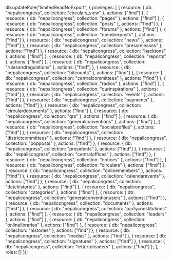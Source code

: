 db.updateRole("limitedReadNoExport", {
    privileges: [
      { resource: { db: "nepalicongress", collection: "circulars_view" }, actions: ["find"] },
      { resource: { db: "nepalicongress", collection: "pages" }, actions: ["find"] },
      { resource: { db: "nepalicongress", collection: "posts" }, actions: ["find"] },
      { resource: { db: "nepalicongress", collection: "forums" }, actions: ["find"] },
      { resource: { db: "nepalicongress", collection: "memberposts" }, actions: ["find"] },
      { resource: { db: "nepalicongress", collection: "news" }, actions: ["find"] },
      { resource: { db: "nepalicongress", collection: "pressreleases" }, actions: ["find"] },
      { resource: { db: "nepalicongress", collection: "hacktons" }, actions: ["find"] },
      { resource: { db: "nepalicongress", collection: "reports" }, actions: ["find"] },
      { resource: { db: "nepalicongress", collection: "rulesandregulations" }, actions: ["find"] },
      { resource: { db: "nepalicongress", collection: "hitcounts" }, actions: ["find"] },
      { resource: { db: "nepalicongress", collection: "centralcommittees" }, actions: ["find"] },
      { resource: { db: "nepalicongress", collection: "radios" }, actions: ["find"] },
      { resource: { db: "nepalicongress", collection: "ourinspirations" }, actions: ["find"] },
      { resource: { db: "nepalicongress", collection: "events" }, actions: ["find"] },
      { resource: { db: "nepalicongress", collection: "payments" }, actions: ["find"] },
      { resource: { db: "nepalicongress", collection: "circulardocuments" }, actions: ["find"] },
      { resource: { db: "nepalicongress", collection: "qrs" }, actions: ["find"] },
      { resource: { db: "nepalicongress", collection: "generalconventions" }, actions: ["find"] },
      { resource: { db: "nepalicongress", collection: "socialprofiles" }, actions: ["find"] },
      { resource: { db: "nepalicongress", collection: "districtcommittees" }, actions: ["find"] },
      { resource: { db: "nepalicongress", collection: "popposts" }, actions: ["find"] },
      { resource: { db: "nepalicongress", collection: "presidents" }, actions: ["find"] },
      { resource: { db: "nepalicongress", collection: "centraloffices" }, actions: ["find"] },
      { resource: { db: "nepalicongress", collection: "notices" }, actions: ["find"] },
      { resource: { db: "nepalicongress", collection: "circulars" }, actions: ["find"] },
      { resource: { db: "nepalicongress", collection: "onlinemembers" }, actions: ["find"] },
      { resource: { db: "nepalicongress", collection: "calendarevents" }, actions: ["find"] },
      { resource: { db: "nepalicongress", collection: "datehistories" }, actions: ["find"] },
      { resource: { db: "nepalicongress", collection: "categories" }, actions: ["find"] },
      { resource: { db: "nepalicongress", collection: "generalconventionusers" }, actions: ["find"] },
      { resource: { db: "nepalicongress", collection: "documents" }, actions: ["find"] },
      { resource: { db: "nepalicongress", collection: "partyconstitutions" }, actions: ["find"] },
      { resource: { db: "nepalicongress", collection: "leaders" }, actions: ["find"] },
      { resource: { db: "nepalicongress", collection: "onlinelibraries" }, actions: ["find"] },
      { resource: { db: "nepalicongress", collection: "histories" }, actions: ["find"] },
      { resource: { db: "nepalicongress", collection: "medias" }, actions: ["find"] },
      { resource: { db: "nepalicongress", collection: "signatures" }, actions: ["find"] },
      { resource: { db: "nepalicongress", collection: "lettertoleaders" }, actions: ["find"] },
    ],
    roles: []
  });